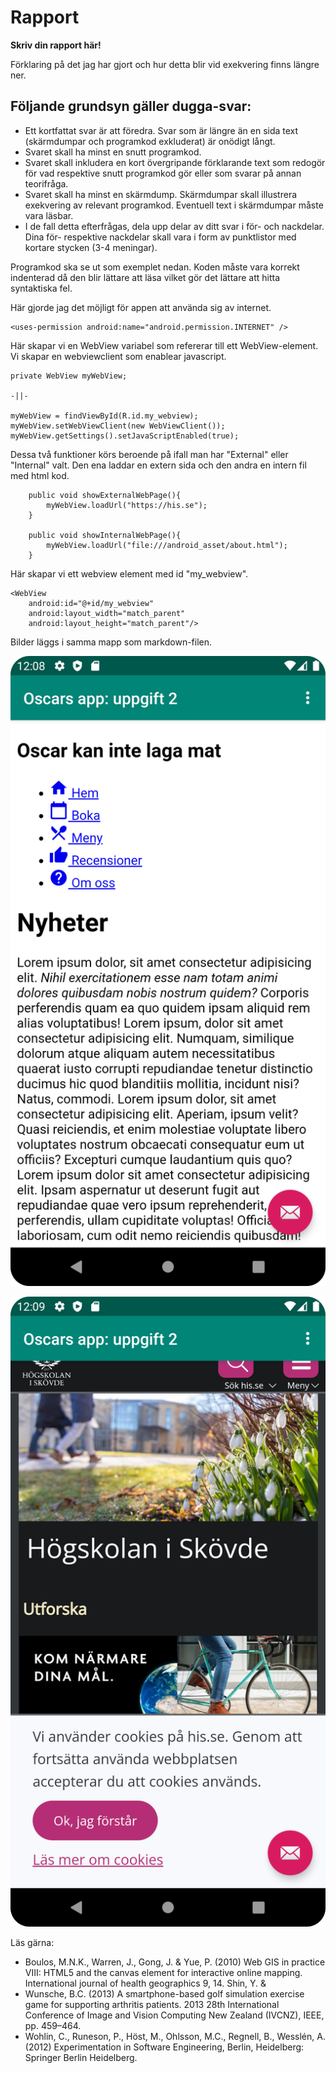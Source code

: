 
# Rapport

**Skriv din rapport här!**

Förklaring på det jag har gjort och hur detta blir vid exekvering finns längre ner.

## Följande grundsyn gäller dugga-svar:

- Ett kortfattat svar är att föredra. Svar som är längre än en sida text (skärmdumpar och programkod exkluderat) är onödigt långt.
- Svaret skall ha minst en snutt programkod.
- Svaret skall inkludera en kort övergripande förklarande text som redogör för vad respektive snutt programkod gör eller som svarar på annan teorifråga.
- Svaret skall ha minst en skärmdump. Skärmdumpar skall illustrera exekvering av relevant programkod. Eventuell text i skärmdumpar måste vara läsbar.
- I de fall detta efterfrågas, dela upp delar av ditt svar i för- och nackdelar. Dina för- respektive nackdelar skall vara i form av punktlistor med kortare stycken (3-4 meningar).

Programkod ska se ut som exemplet nedan. Koden måste vara korrekt indenterad då den blir lättare att läsa vilket gör det lättare att hitta syntaktiska fel.

Här gjorde jag det möjligt för appen att använda sig av internet.
```
<uses-permission android:name="android.permission.INTERNET" />
```

Här skapar vi en WebView variabel som refererar till ett WebView-element. Vi skapar en webviewclient som enablear javascript.
```
private WebView myWebView;

-||- 

myWebView = findViewById(R.id.my_webview);
myWebView.setWebViewClient(new WebViewClient()); 
myWebView.getSettings().setJavaScriptEnabled(true);
```

Dessa två funktioner körs beroende på ifall man har "External" eller "Internal" valt. Den ena laddar en extern sida och den andra en intern fil med html kod.
```
    public void showExternalWebPage(){
        myWebView.loadUrl("https://his.se");
    }

    public void showInternalWebPage(){
        myWebView.loadUrl("file:///android_asset/about.html");
    }
```

Här skapar vi ett webview element med id "my_webview".
```
<WebView
    android:id="@+id/my_webview"
    android:layout_width="match_parent"
    android:layout_height="match_parent"/>
```


Bilder läggs i samma mapp som markdown-filen.

![](internal.png)

![](external.png)

Läs gärna:

- Boulos, M.N.K., Warren, J., Gong, J. & Yue, P. (2010) Web GIS in practice VIII: HTML5 and the canvas element for interactive online mapping. International journal of health geographics 9, 14. Shin, Y. &
- Wunsche, B.C. (2013) A smartphone-based golf simulation exercise game for supporting arthritis patients. 2013 28th International Conference of Image and Vision Computing New Zealand (IVCNZ), IEEE, pp. 459–464.
- Wohlin, C., Runeson, P., Höst, M., Ohlsson, M.C., Regnell, B., Wesslén, A. (2012) Experimentation in Software Engineering, Berlin, Heidelberg: Springer Berlin Heidelberg.
